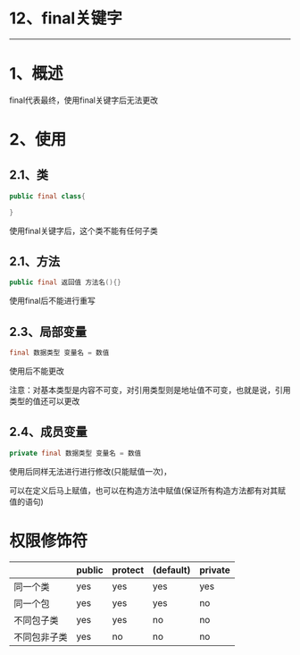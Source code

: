 # 12、final关键字

------



# 1、概述

final代表最终，使用final关键字后无法更改

# 2、使用

## 2.1、类

```java
public final class{

}
```

使用final关键字后，这个类不能有任何子类

## 2.1、方法

```java
public final 返回值 方法名(){}
```

使用final后不能进行重写

## 2.3、局部变量

```java
final 数据类型 变量名 = 数值
```

使用后不能更改

注意：对基本类型是内容不可变，对引用类型则是地址值不可变，也就是说，引用类型的值还可以更改

## 2.4、成员变量

```java
private final 数据类型 变量名 = 数值
```

使用后同样无法进行进行修改(只能赋值一次)，

可以在定义后马上赋值，也可以在构造方法中赋值(保证所有构造方法都有对其赋值的语句)

# 权限修饰符

|              | public | protect | (default) | private |
| ------------ | ------ | ------- | --------- | ------- |
| 同一个类     | yes    | yes     | yes       | yes     |
| 同一个包     | yes    | yes     | yes       | no      |
| 不同包子类   | yes    | yes     | no        | no      |
| 不同包非子类 | yes    | no      | no        | no      |


